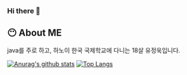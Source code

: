 ### Hi there 👋

## 😶 About ME
java를 주로 하고, 하노이 한국 국제학교에 다니는 18살 유정욱입니다.

[![Anurag's github stats](https://github-readme-stats.vercel.app/api?username=jungwuk-ryu&theme=radical&show_icons=true)](https://github.com/anuraghazra/github-readme-stats)
[![Top Langs](https://github-readme-stats.vercel.app/api/top-langs/?username=jungwuk-ryu&layout=compact&theme=radical)](https://github.com/anuraghazra/github-readme-stats)

<!--
- 👯 I’m looking to collaborate on ...
- 🤔 I’m looking for help with ...
- 💬 Ask me about ...
- 📫 How to reach me: ...
- 😄 Pronouns: ...
-->
